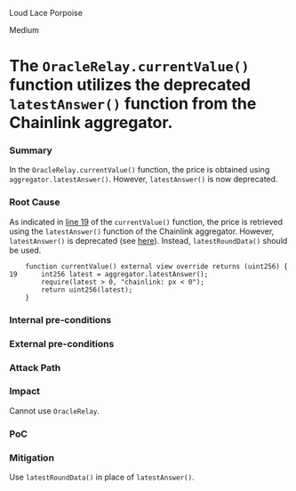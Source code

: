 Loud Lace Porpoise

Medium

# The `OracleRelay.currentValue()` function utilizes the deprecated `latestAnswer()` function from the Chainlink aggregator.

### Summary

In the `OracleRelay.currentValue()` function, the price is obtained using `aggregator.latestAnswer()`. However, `latestAnswer()` is now deprecated.

### Root Cause

As indicated in [line 19](https://github.com/sherlock-audit/2024-11-oku/blob/main/oku-custom-order-types/contracts/oracle/External/OracleRelay.sol#L19) of the `currentValue()` function, the price is retrieved using the `latestAnswer()` function of the Chainlink aggregator. However, `latestAnswer()` is deprecated (see [here](https://docs.chain.link/data-feeds/api-reference#latestanswer)). Instead, `latestRoundData()` should be used.

```solidity
    function currentValue() external view override returns (uint256) {
19      int256 latest = aggregator.latestAnswer();
        require(latest > 0, "chainlink: px < 0");
        return uint256(latest);
    }
```

### Internal pre-conditions

### External pre-conditions

### Attack Path

### Impact

Cannot use `OracleRelay`.

### PoC

### Mitigation

Use `latestRoundData()` in place of `latestAnswer()`.
